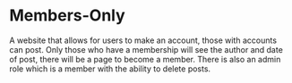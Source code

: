 # Members-Only
A website that allows for users to make an account, those with accounts can post. Only those who have a membership will see the author and date of post, there will be a page to become a member. There is also an admin role which is a member with the ability to delete posts.
